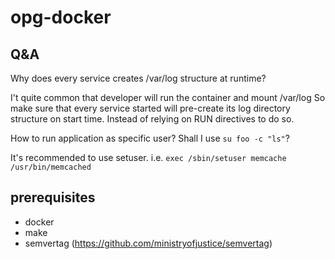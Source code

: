 # opg-docker

Q&A
---

Why does every service creates /var/log structure at runtime?

I't quite common that developer will run the container and mount /var/log
So make sure that every service started will pre-create its log directory structure on start time.
Instead of relying on RUN directives to do so.



How to run application as specific user? Shall I use `su foo -c "ls"`?

It's recommended to use setuser.
i.e. `exec /sbin/setuser memcache /usr/bin/memcached`


prerequisites
-------------
- docker
- make
- semvertag (https://github.com/ministryofjustice/semvertag)

